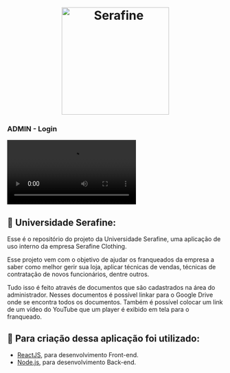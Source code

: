 <h1 align="center">
    <img alt="Serafine" src="https://universidade.serafine.com.br/static/media/logo.7dd80909.svg" width="250px" />
    <br />
</h1>

### ADMIN - Login
![serafine](.github/admin.mov)

## :rocket: Universidade Serafine:

Esse é o repositório do projeto da Universidade Serafine, uma aplicação de uso interno da empresa Serafine Clothing.

Esse projeto vem com o objetivo de ajudar os franqueados da empresa a saber como melhor gerir sua loja, aplicar técnicas de vendas, técnicas de contratação de novos funcionários, dentre outros. 

Tudo isso é feito através de documentos que são cadastrados na área do administrador. Nesses documentos é possível linkar para o Google Drive onde se encontra todos os documentos. Também é possível colocar um link de um vídeo do YouTube que um player é exibido em tela para o franqueado.


## :hammer: Para criação dessa aplicação foi utilizado:
- [ReactJS](https://pt-br.reactjs.org/docs/getting-started.html), para desenvolvimento Front-end.
- [Node.js](https://nodejs.org/en/), para desenvolvimento Back-end.
